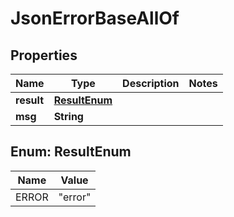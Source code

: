 

# JsonErrorBaseAllOf


## Properties

Name | Type | Description | Notes
------------ | ------------- | ------------- | -------------
**result** | [**ResultEnum**](#ResultEnum) |  | 
**msg** | **String** |  | 



## Enum: ResultEnum

Name | Value
---- | -----
ERROR | &quot;error&quot;



